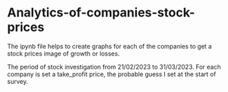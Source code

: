 # Analytics-of-companies-stock-prices

The ipynb file helps to create graphs for each of the companies to get a stock prices image of growth or losses.

The period of stock investigation from 21/02/2023 to 31/03/2023.
For each company is set a take_profit price, the probable guess I set at the start of survey.
